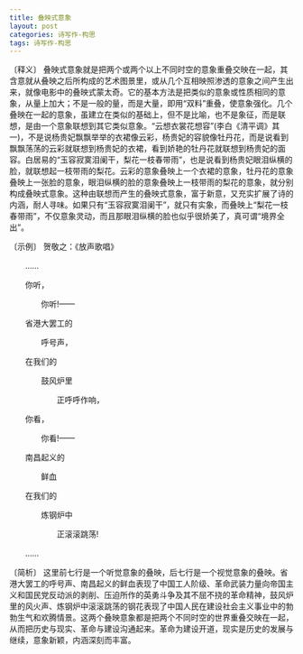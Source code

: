 ```yaml
---
title: 叠映式意象
layout: post
categories: 诗写作-构思
tags: 诗写作-构思
---
```


〔释义〕 叠映式意象就是把两个或两个以上不同时空的意象重叠交映在一起，其含意就从叠映之后所构成的艺术图景里，或从几个互相映照渗透的意象之间产生出来，就像电影中的叠映式蒙太奇。它的基本方法是把类似的意象或性质相同的意象，从量上加大；不是一般的量，而是大量，即用“双料”重叠，使意象强化。几个叠映在一起的意象，虽建立在类似的基础上，但不是比喻，也不是象征，而是联想，是由一个意象联想到其它类似意象。“云想衣裳花想容”(李白《清平调》其一)，不是说杨贵妃飘飘举举的衣裙像云彩，杨贵妃的容貌像牡丹花，而是说看到飘飘荡荡的云彩就联想到杨贵妃的衣裙，看到娇艳的牡丹花就联想到杨贵妃的面容。白居易的“玉容寂寞泪阑干，梨花一枝春带雨”，也是说看到杨贵妃眼泪纵横的脸，就联想起一枝带雨的梨花。云彩的意象叠映上一个衣裙的意象，牡丹花的意象叠映上一张脸的意象，眼泪纵横的脸的意象叠映上一枝带雨的梨花的意象，就分别构成叠映式意象。这种由联想而产生的叠映式意象，富于新意，又充实扩展了诗的内涵，耐人寻味。如果只有“玉容寂寞泪阑干”，就只有实象，而叠映上“梨花一枝春带雨”，不仅意象灵动，而且那眼泪纵横的脸也似乎很娇美了，真可谓“境界全出”。

〔示例〕 贺敬之：《放声歌唱》

　　……

　　你听，

　　　　你听!——

　　省港大罢工的

　　　　呼号声，

　　在我们的

　　　　鼓风炉里

　　　　　　正呼呼作响，

　　你看，

　　　　你看!——

　　南昌起义的

　　　　鲜血

　　在我们的

　　　　炼钢炉中

　　　　　　正滚滚跳荡!

　　……

〔简析〕 这里前七行是一个听觉意象的叠映，后七行是一个视觉意象的叠映。省港大罢工的呼号声、南昌起义的鲜血表现了中国工人阶级、革命武装力量向帝国主义和国民党反动派的剥削、压迫所作的英勇斗争及其不屈不挠的革命精神，鼓风炉里的风火声、炼钢炉中滚滚跳荡的钢花表现了中国人民在建设社会主义事业中的勃勃生气和欢腾情景。这两个叠映意象都是把两个不同时空的世界重叠交映在一起，从而把历史与现实、革命与建设沟通起来。革命为建设开道，现实是历史的发展与继续，意象新颖，内涵深刻而丰富。 